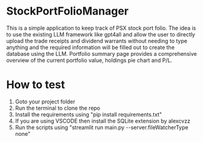  # StockPortFolioManager
This is a simple application to keep track of PSX stock port folio. The idea is to use the existing LLM framework like gpt4all and allow the user to directly upload the trade receipts and dividend warrants without needing to type anything and the required information will be filled out to create the database using the LLM. Portfolio summary page provides a comprehensive overview of the current portfolio value, holdings pie chart and P/L.

# How to test
1. Goto your project folder
2. Run the terminal to clone the repo
3. Install the requirements using "pip install requirements.txt"
4. If you are using VSCODE then install the SQLite extension by alexcvzz
5. Run the scripts using "streamlit run main.py --server.fileWatcherType none"
